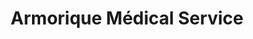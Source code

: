 ---
title: "Armorique Médical Service"
url: /plourin-les-morlaix/armorique-medical-service/
shop: Sanitätshaus
---